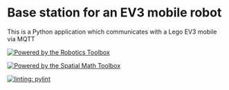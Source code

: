 # Base station for an EV3 mobile robot

This is a Python application which communicates with a Lego EV3 mobile via MQTT

[![Powered by the Robotics Toolbox](https://raw.githubusercontent.com/petercorke/robotics-toolbox-python/master/.github/svg/rtb_powered.min.svg)](https://github.com/petercorke/robotics-toolbox-python)

[![Powered by the Spatial Math Toolbox](https://github.com/petercorke/spatialmath-python/raw/master/.github/svg/sm_powered.min.svg)](https://github.com/petercorke/spatialmath-python)

[![linting: pylint](https://img.shields.io/badge/linting-pylint-yellowgreen)](https://github.com/pylint-dev/pylint)

